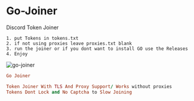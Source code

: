 # Go-Joiner
Discord Token Joiner 

```
1. put Tokens in tokens.txt
2. if not using proxies leave proxies.txt blank
3. run the joiner or if you dont want to install GO use the Releases
4. Enjoy

```

![go-joiner](https://user-images.githubusercontent.com/110062350/194751556-9b2b446f-c876-4bf7-af8f-6942f457f087.gif)

```ruby
Go Joiner

Token Joiner With TLS And Proxy Support/ Works without proxies
Tokens Dont Lock and No Captcha to Slow Joining

```
